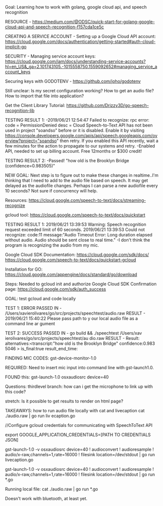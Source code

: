 Goal: Learning how to work with golang, google cloud api, and speech recognition

RESOURCE -
https://medium.com/@ODSC/quick-start-for-golang-google-cloud-api-and-speech-recognition-f157cda1ce5c

CREATING A SERVICE ACCOUNT -
Setting up a Google Cloud API account: https://cloud.google.com/docs/authentication/getting-started#auth-cloud-implicit-go 

SECURITY -
Managing service account keys: https://cloud.google.com/iam/docs/understanding-service-accounts?hl=en_US&_ga=2.101743105.-1015558750.1559092652#managing_service_account_keys

Securing keys with GODOTENV - 
https://github.com/joho/godotenv

Still unclear:
Is my secret configuration working?
How to get an audio file?
How to import that file into application?

Get the Client Library Tutorial: https://github.com/Drizzy3D/go-speech-recognition-lib

TESTING RESULT 1:
-2019/06/21 12:54:47 Failed to recognize: rpc error: code = PermissionDenied desc = Cloud Speech-to-Text API has not been used in project "soandso" before or it is disabled. Enable it by visiting https://console.developers.google.com/apis/api/speech.googleapis.com/overview?project="soandso" then retry. If you enabled this API recently, wait a few minutes for the action to propagate to our systems and retry.
-Enabled API, needed to set up billing account. Free 12months or $300 credit!

TESTING RESULT 2: 
-Passed! "how old is the Brooklyn Bridge (confidence=0.983505)"

NEW GOAL:
Next step is to figure out to make these changes in realtime..I'm thinking that I need to add to the audio file based on speech. It may get delayed as the audiofile changes. Perhaps I can parse a new audiofile every 10 seconds? Not sure if concurrency will help.

Resources: https://cloud.google.com/speech-to-text/docs/streaming-recognize

gcloud tool: https://cloud.google.com/speech-to-text/docs/quickstart


TESTING RESULT 1: 
2019/06/21 13:39:53 Warning: Speech recognition request exceeded limit of 60 seconds.
2019/06/21 13:39:53 Could not recognize: code:11 message:"Audio Timeout Error: Long duration elapsed without audio. Audio should be sent close to real time." 
-I don't think the program is recognizing the audio from my mic.


Google Cloud SDK Documentation: 
https://cloud.google.com/sdk/docs/
https://cloud.google.com/speech-to-text/docs/quickstart-gcloud

Installation for GO: https://cloud.google.com/appengine/docs/standard/go/download

Steps: Needed to gcloud init and authorize Google Cloud SDK
Confirmation page: https://cloud.google.com/sdk/auth_success

GOAL: test gcloud and code locally

TEST 1: ERROR
PASSED IN - /Users/xavierolivares/go/src/projects/speechtest/audio.raw
RESULT - 2019/06/21 15:40:22 Please pass path to y
our local audio file as a command line ar
gument


TEST 2: SUCCESS
PASSED IN - go build && ./speechtest /Users/xav
ierolivares/go/src/projects/speechtest/au
dio.raw
RESULT - Result: alternatives:<transcript:"how old
 is the Brooklyn Bridge" confidence:0.983
5046 > is_final:true result_end_time:<sec
onds:1 nanos:770000000 > 

FINDING MIC CODES: gst-device-monitor-1.0

REQUIRED: Need to insert mic input into command line with gst-launch1.0.

FOUND this: gst-launch-1.0 osxaudiosrc device=40

Questions:
thirdlevel branch: how can i get the microphone to link up with this code?

stretch:
Is it possible to get results to render on html page?

TAKEAWAYS: how to run audio file locally with cat and livecaption
cat ./audio.raw | go run liv
ecaption.go

//Configure gcloud credentials for communicating with SpeechToText API

export GOOGLE_APPLICATION_CREDENTIALS=[PATH TO CREDENTIALS JSON]

gst-launch-1.0 -v osxaudiosrc device=40 ! audioconvert ! audioresample ! audio/x-raw,channels=1,rate=16000 ! filesink location=/dev/stdout | go run livecaption.go

gst-launch-1.0 -v osxaudiosrc device=40 ! audioconvert ! audioresample ! audio/x-raw,channels=1,rate=16000 ! filesink location=/dev/stdout | go run *.go

Running local file:
cat ./audio.raw | go run *.go

Doesn't work with bluetooth, at least yet.